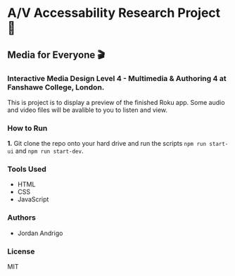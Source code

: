 # A/V Accessability Research Project 🎥

## Media for Everyone 🎬

### **Interactive Media Design** Level 4 - Multimedia & Authoring 4 at Fanshawe College, London.

This is project is to display a preview of the finished Roku app. Some audio and video files will be avalible to you to listen and view. 

### How to Run

**1.**  Git clone the repo onto your hard drive and run the scripts `npm run start-ui` and `npm run start-dev`.


### Tools Used

- HTML
- CSS
- JavaScript


### Authors

- Jordan Andrigo


### License

MIT
